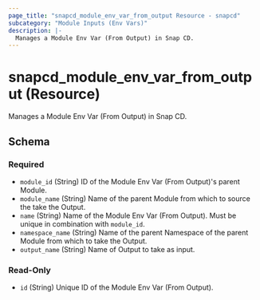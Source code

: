 ```yaml
---
page_title: "snapcd_module_env_var_from_output Resource - snapcd"
subcategory: "Module Inputs (Env Vars)"
description: |-
  Manages a Module Env Var (From Output) in Snap CD.
---
```


# snapcd_module_env_var_from_output (Resource)

Manages a Module Env Var (From Output) in Snap CD.




<!-- schema generated by tfplugindocs -->
## Schema

### Required

- `module_id` (String) ID of the Module Env Var (From Output)'s parent Module.
- `module_name` (String) Name of the parent Module from which to source the take the Output.
- `name` (String) Name of the Module Env Var (From Output).  Must be unique in combination with `module_id`.
- `namespace_name` (String) Name of the parent Namespace of the parent Module from which to take the Output.
- `output_name` (String) Name of Output to take as input.

### Read-Only

- `id` (String) Unique ID of the Module Env Var (From Output).
